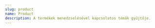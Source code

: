 ```yaml
---
slug: product
name: Product
description: A termékek menedzselésével kapcsolatos témák gyűjtője.
---
```

